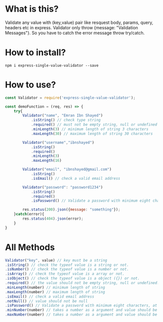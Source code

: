# What is this?
Validate any value with (key,value) pair like resquest body, params, query, headers etc in express.
Validator only throw {message: "Validation Messages"}. So you have to catch the error message throw try/catch.

# How to install?
`npm i express-single-value-validator --save`

# How to use?
```javascript
const Validator = require('express-single-value-validator');

const demoFunction = (req, res) => {
	try{
		Validator("name", "Emran Ibn Shayed")
			.isString() // check type string
			.required() // must not be empty string, null or undefined
			.minLength(3) // minimum length of string 3 characters
			.maxLength(30) // maximum length of string 30 characters

		Validator("username","ibnshayed")
			.isString()
			.required()
			.minLength(3)
			.maxLength(16)

		Validator("email", "ibnshayed@gmail.com")
			.isString()
			.isEmail() // check a valid email address

		Validator("password": "password1234")
			.isString()
			.required()
			.isPassword() // Validate a password with minimum eight characters, at least one letter and one number

		res.status(200).json({message: "something"});
	}catch(error){
		res.status(404).json(error);
	}
}

```

# All Methods
```javascript
Validator("key", value) // key must be a string
.isString() // check the typeof value is a string or not.
.isNumber() // check the typeof value is a number or not.
.isArray() // check the typeof value is a array or not.
.isObject() // check the typeof value is a object ({}) or not.
.required() // the value should not be empty string, null or undefined.
.minLength(number) // minimum length of string
.maxLength(number) // maximum length of string
.isEmail() // check a valid email address
.notNull() // value should not be null
.isPassword() // Validate a password with minimum eight characters, at least one letter and one number
.minNumber(number) // takes a number as a argument and value should be greater than or equal to this number
.maxNumber(number) // takes a number as a argument and value should be smaller than or equal to this number

```
